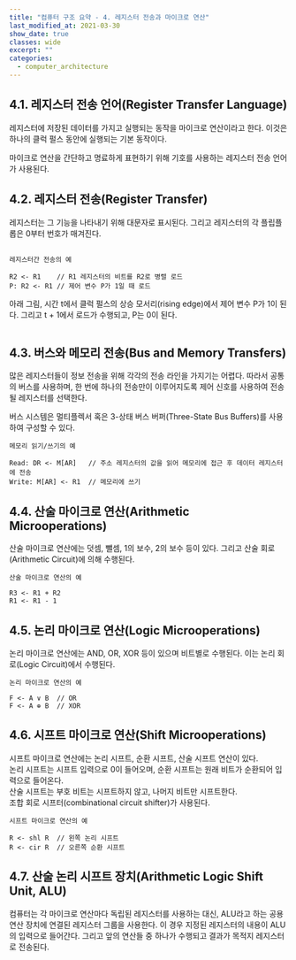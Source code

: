```yaml
---
title: "컴퓨터 구조 요약 - 4. 레지스터 전송과 마이크로 연산"
last_modified_at: 2021-03-30
show_date: true
classes: wide
excerpt: ""
categories:
  - computer_architecture
---
```


## 4.1. 레지스터 전송 언어(Register Transfer Language)
레지스터에 저장된 데이터를 가지고 실행되는 동작을 마이크로 연산이라고 한다. 
이것은 하나의 클럭 펄스 동안에 실행되는 기본 동작이다. 

마이크로 연산을 간단하고 명료하게 표현하기 위해 기호를 사용하는 레지스터 전송 언어가 사용된다. 

## 4.2. 레지스터 전송(Register Transfer)
레지스터는 그 기능을 나타내기 위해 대문자로 표시된다. 
그리고 레지스터의 각 플립플롭은 0부터 번호가 매겨진다. 

<figure style="width: 600px" class="align-center">
 	<img src="{{ '/assets/img/2021-01-17-computer_architecture_4/1.png' }}" alt=""> 
</figure> 

```console
레지스터간 전송의 예

R2 <- R1	// R1 레지스터의 비트를 R2로 병렬 로드
P: R2 <- R1	// 제어 변수 P가 1일 때 로드
```

아래 그림, 시간 t에서 클럭 펄스의 상승 모서리(rising edge)에서 제어 변수 P가 1이 된다. 
그리고 t + 1에서 로드가 수행되고, P는 0이 된다. 

<figure style="width: 600px" class="align-center">
 	<img src="{{ '/assets/img/2021-01-17-computer_architecture_4/2.png' }}" alt=""> 
</figure> 

## 4.3. 버스와 메모리 전송(Bus and Memory Transfers)
많은 레지스터들이 정보 전송을 위해 각각의 전송 라인을 가지기는 어렵다. 
따라서 공통의 버스를 사용하며, 한 번에 하나의 전송만이 이루어지도록 제어 신호를 사용하여 전송될 레지스터를 선택한다. 

버스 시스템은 멀티플렉서 혹은 3-상태 버스 버퍼(Three-State Bus Buffers)를 사용하여 구성할 수 있다.  

```console
메모리 읽기/쓰기의 예

Read: DR <- M[AR]	// 주소 레지스터의 값을 읽어 메모리에 접근 후 데이터 레지스터에 전송
Write: M[AR] <- R1	// 메모리에 쓰기
```

## 4.4. 산술 마이크로 연산(Arithmetic Microoperations)
산술 마이크로 연산에는 덧셈, 뺄셈, 1의 보수, 2의 보수 등이 있다. 
그리고 산술 회로(Arithmetic Circuit)에 의해 수행된다. 

```console
산술 마이크로 연산의 예

R3 <- R1 + R2	
R1 <- R1 - 1	
```

## 4.5. 논리 마이크로 연산(Logic Microoperations)
논리 마이크로 연산에는 AND, OR, XOR 등이 있으며 비트별로 수행된다. 
이는 논리 회로(Logic Circuit)에서 수행된다. 

```console
논리 마이크로 연산의 예

F <- A ∨ B	// OR
F <- A ⊕ B	// XOR
```

## 4.6. 시프트 마이크로 연산(Shift Microoperations)
시프트 마이크로 연산에는 논리 시프트, 순환 시프트, 산술 시프트 연산이 있다.  
논리 시프트는 시프트 입력으로 0이 들어오며, 순환 시프트는 원래 비트가 순환되어 입력으로 들어온다.  
산술 시프트는 부호 비트는 시프트하지 않고, 나머지 비트만 시프트한다.  
조합 회로 시프터(combinational circuit shifter)가 사용된다. 

```console
시프트 마이크로 연산의 예

R <- shl R	// 왼쪽 논리 시프트
R <- cir R	// 오른쪽 순환 시프트
```

## 4.7. 산술 논리 시프트 장치(Arithmetic Logic Shift Unit, ALU)
컴퓨터는 각 마이크로 연산마다 독립된 레지스터를 사용하는 대신, ALU라고 하는 공용 연산 장치에 연결된 레지스터 그룹을 사용한다. 
이 경우 지정된 레지스터의 내용이 ALU의 입력으로 들어간다. 
그리고 앞의 연산들 중 하나가 수행되고 결과가 목적지 레지스터로 전송된다. 


